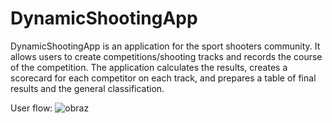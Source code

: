 # DynamicShootingApp
DynamicShootingApp is an application for the sport shooters community. It allows users to create competitions/shooting tracks and records the course of the competition. The application calculates the results, creates a scorecard for each competitor on each track, and prepares a table of final results and the general classification.

User flow:
![obraz](https://github.com/MaciejPrzezwicki/DynamicShootingApp/assets/61848150/5d1e95de-167b-44b3-a1e5-aa7e3afb7223)
